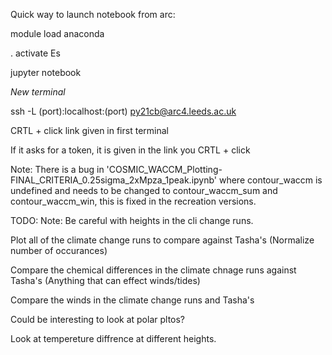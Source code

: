 Quick way to launch notebook from arc:

module load anaconda

. activate Es

jupyter notebook

*New terminal*

ssh -L (port):localhost:(port) py21cb@arc4.leeds.ac.uk

CRTL + click link given in first terminal

If it asks for a token, it is given in the link you CRTL + click

Note: There is a bug in 'COSMIC_WACCM_Plotting-FINAL_CRITERIA_0.25sigma_2xMpza_1peak.ipynb' where contour_waccm is undefined and needs to be changed to contour_waccm_sum and contour_waccm_win, this is fixed in the recreation versions.

TODO:
Note: Be careful with heights in the cli change runs.

Plot all of the climate change runs to compare against Tasha's (Normalize number of occurances)

Compare the chemical differences in the climate chnage runs against Tasha's (Anything that can effect winds/tides)

Compare the winds in the climate change runs and Tasha's

Could be interesting to look at polar pltos?

Look at tempereture diffrence at different heights.


